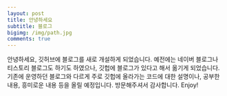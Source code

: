 ```yaml
---
layout: post
title: 안녕하세요
subtitle: 블로그
bigimg: /img/path.jpg
comments: true
---
```

안녕하세요, 깃허브에 블로그를 새로 개설하게 되었습니다. 예전에는 네이버 블로그나 티스토리 블로그도 하기도 하였으나, 깃헙에 블로그가 있다고 해서 옮기게 되었습니다. 
기존에 운영하던 블로그와 다르게 주로 깃헙에 올라가는 코드에 대한 설명이나, 공부한 내용, 흥미로운 내용 등을 올릴 예정입니다.
방문해주셔서 감사합니다. Enjoy!
